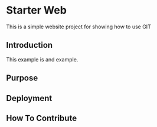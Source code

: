 # Starter Web

This is a simple website project for showing how to use GIT

## Introduction

This example is and example.

## Purpose

## Deployment

## How To Contribute